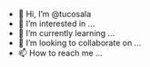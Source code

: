 - 👋 Hi, I’m @tucosala
- 👀 I’m interested in ...
- 🌱 I’m currently learning ...
- 💞️ I’m looking to collaborate on ...
- 📫 How to reach me ...

<!---
tucosala/tucosala is a ✨ special ✨ repository because its `README.md` (this file) appears on your GitHub profile.
You can click the Preview link to take a look at your changes.
--->

